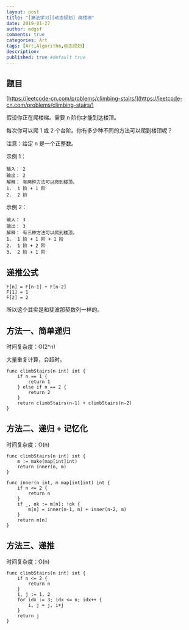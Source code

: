 ```yaml
---
layout: post
title: "[算法学习][动态规划] 爬楼梯"
date: 2019-01-27
author: mdgsf
comments: true
categories: Art
tags: [Art,Algorithm,动态规划]
description:
published: true #default true
---
```


## 题目

[https://leetcode-cn.com/problems/climbing-stairs/](https://leetcode-cn.com/problems/climbing-stairs/)

假设你正在爬楼梯。需要 n 阶你才能到达楼顶。

每次你可以爬 1 或 2 个台阶。你有多少种不同的方法可以爬到楼顶呢？

注意：给定 n 是一个正整数。

示例 1：

```
输入： 2
输出： 2
解释： 有两种方法可以爬到楼顶。
1.  1 阶 + 1 阶
2.  2 阶
```

示例 2：

```
输入： 3
输出： 3
解释： 有三种方法可以爬到楼顶。
1.  1 阶 + 1 阶 + 1 阶
2.  1 阶 + 2 阶
3.  2 阶 + 1 阶
```

## 递推公式

```
F[n] = F[n-1] + F[n-2]
F[1] = 1
F[2] = 2
```

所以这个其实是和斐波那契数列一样的。

## 方法一、简单递归

时间复杂度：O(2^n)

大量重复计算，会超时。

```golang
func climbStairs(n int) int {
    if n == 1 {
        return 1
    } else if n == 2 {
        return 2
    }
    return climbStairs(n-1) + climbStairs(n-2)
}
```

## 方法二、递归 + 记忆化

时间复杂度：O(n)

```golang
func climbStairs(n int) int {
    m := make(map[int]int)
    return inner(n, m)
}

func inner(n int, m map[int]int) int {
    if n <= 2 {
        return n
    }
    if _, ok := m[n]; !ok {
        m[n] = inner(n-1, m) + inner(n-2, m)
    }
    return m[n]
}
```

## 方法三、递推

时间复杂度：O(n)

```golang
func climbStairs(n int) int {
    if n <= 2 {
        return n
    }
    i, j := 1, 2
    for idx := 3; idx <= n; idx++ {
        i, j = j, i+j
    }
    return j
}
```
